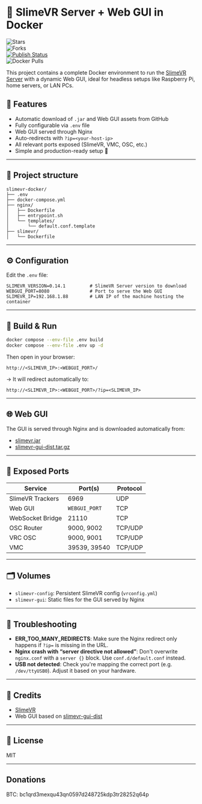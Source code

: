 # 🦾 SlimeVR Server + Web GUI in Docker

![Stars](https://img.shields.io/github/stars/madkoding/docker-slimevr-web-server) \
![Forks](https://img.shields.io/github/forks/madkoding/docker-slimevr-web-server) \
[![Publish Status](https://github.com/madkoding/docker-slimevr-web-server/actions/workflows/docker-publish.yml/badge.svg)](https://github.com/madkoding/docker-slimevr-web-server/actions/workflows/docker-publish.yml) \
![Docker Pulls](https://img.shields.io/docker/pulls/madkoding/slimevr-web-server)

This project contains a complete Docker environment to run the [SlimeVR Server](https://github.com/SlimeVR/SlimeVR-Server) with a dynamic Web GUI, ideal for headless setups like Raspberry Pi, home servers, or LAN PCs.

## 🚀 Features

- Automatic download of `.jar` and Web GUI assets from GitHub
- Fully configurable via `.env` file
- Web GUI served through Nginx
- Auto-redirects with `?ip=<your-host-ip>`
- All relevant ports exposed (SlimeVR, VMC, OSC, etc.)
- Simple and production-ready setup 💯

---

## 📁 Project structure

```
slimevr-docker/
├── .env
├── docker-compose.yml
├── nginx/
│   ├── Dockerfile
│   ├── entrypoint.sh
│   └── templates/
│       └── default.conf.template
├── slimevr/
│   └── Dockerfile
```

---

## ⚙️ Configuration

Edit the `.env` file:

```env
SLIMEVR_VERSION=0.14.1         # SlimeVR Server version to download
WEBGUI_PORT=8080               # Port to serve the Web GUI
SLIMEVR_IP=192.168.1.88        # LAN IP of the machine hosting the container
```

---

## 🧱 Build & Run

```bash
docker compose --env-file .env build
docker compose --env-file .env up -d
```

Then open in your browser:

```
http://<SLIMEVR_IP>:<WEBGUI_PORT>/
```

→ It will redirect automatically to:

```
http://<SLIMEVR_IP>:<WEBGUI_PORT>/?ip=<SLIMEVR_IP>
```

---

## 🌐 Web GUI

The GUI is served through Nginx and is downloaded automatically from:

- [slimevr.jar](https://github.com/SlimeVR/SlimeVR-Server/releases)
- [slimevr-gui-dist.tar.gz](https://github.com/SlimeVR/SlimeVR-Server/releases)

---

## 🧩 Exposed Ports

| Service         | Port(s)       | Protocol |
|------------------|---------------|----------|
| SlimeVR Trackers | 6969          | UDP      |
| Web GUI          | `WEBGUI_PORT` | TCP      |
| WebSocket Bridge | 21110         | TCP      |
| OSC Router       | 9000, 9002     | TCP/UDP  |
| VRC OSC          | 9000, 9001     | TCP/UDP  |
| VMC              | 39539, 39540   | TCP/UDP  |

---

## 🗂 Volumes

- `slimevr-config`: Persistent SlimeVR config (`vrconfig.yml`)
- `slimevr-gui`: Static files for the GUI served by Nginx

---

## 🧪 Troubleshooting

- **ERR_TOO_MANY_REDIRECTS**: Make sure the Nginx redirect only happens if `?ip=` is missing in the URL.
- **Nginx crash with “server directive not allowed”**: Don't overwrite `nginx.conf` with a `server {}` block. Use `conf.d/default.conf` instead.
- **USB not detected**: Check you're mapping the correct port (e.g. `/dev/ttyUSB0`). Adjust it based on your hardware.

---

## 🧡 Credits

- [SlimeVR](https://slimevr.dev/)
- Web GUI based on [slimevr-gui-dist](https://github.com/SlimeVR/SlimeVR-Server/releases)

---

## 📝 License

MIT

---

## Donations

BTC: bc1qrd3mexqu43qn0597d248725kdp3tr28252q64p
